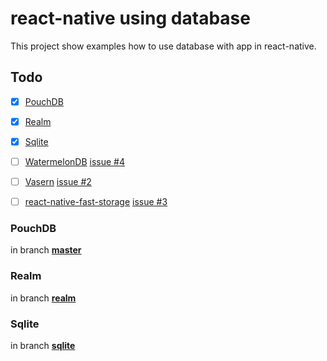 # react-native using database

This project show examples how to use database with app in react-native.

## Todo

- [x] [PouchDB](https://pouchdb.com/)
- [x] [Realm](https://realm.io/)
- [x] [Sqlite](https://sqlite.org/index.html)
- [ ] [WatermelonDB](https://github.com/Nozbe/WatermelonDB) [issue #4](https://github.com/enieber/rn-db-example/issues/2)
- [ ] [Vasern](https://github.com/vasern/vasern) [issue #2](https://github.com/enieber/rn-db-example/issues/2)
- [ ] [react-native-fast-storage](https://github.com/FidMe/react-native-fast-storage) [issue #3](https://github.com/enieber/rn-db-example/issues/3) 


### PouchDB
in branch **[master](https://github.com/enieber/rn-db-example/tree/master)**

### Realm
in branch **[realm](https://github.com/enieber/rn-db-example/tree/realm)**

### Sqlite
in branch **[sqlite](https://github.com/enieber/rn-db-example/tree/sqlite)**
